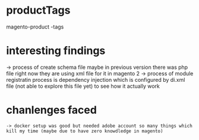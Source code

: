 # productTags
magento-product -tags

# interesting findings
 -> process of create schema file maybe in previous version there was php file right now they are using xml file for it in magento 2
 -> process of module registratin process is dependency injection which is configured by di.xml file (not able to explore this file yet) to see how it actually work

# chanlenges faced
    -> docker setup was good but needed adobe account so many things which kill my time (maybe due to have zero knowdledge in magento)